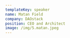 ```yaml
---
templateKey: speaker
name: Matan Field
company: DAOstack
position: CEO and Architect
image: /img/5.matan.jpeg
---
```


